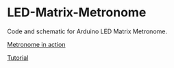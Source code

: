 # LED-Matrix-Metronome
Code and schematic for Arduino LED Matrix Metronome.

[Metronome in action](https://www.youtube.com/watch?v=7WuJovUj4kk&ab_channel=Afrotechmods)

[Tutorial](https://create.arduino.cc/projecthub/kzra/led-matrix-metronome-767e3c)
